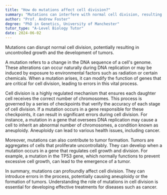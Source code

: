 ```yaml
---
title: "How do mutations affect cell division?"
summary: "Mutations can interfere with normal cell division, resulting in uncontrolled cell growth and potentially causing the development of tumors."
author: "Prof. Andrew Foster"
degree: "PhD in Genetics, University of Manchester"
tutor_type: "A-Level Biology Tutor"
date: 2024-06-02
---
```


Mutations can disrupt normal cell division, potentially resulting in uncontrolled growth and the development of tumors.

A mutation refers to a change in the DNA sequence of a cell's genome. These alterations can occur naturally during DNA replication or may be induced by exposure to environmental factors such as radiation or certain chemicals. When a mutation arises, it can modify the function of genes that are critical for cell division, leading to errors in this vital process.

Cell division is a highly regulated mechanism that ensures each daughter cell receives the correct number of chromosomes. This process is governed by a series of checkpoints that verify the accuracy of each stage of cell division. If a mutation occurs in a gene responsible for these checkpoints, it can result in significant errors during cell division. For instance, a mutation in a gene that oversees DNA replication may cause a cell to inherit an abnormal number of chromosomes, a condition known as aneuploidy. Aneuploidy can lead to various health issues, including cancer.

Moreover, mutations can also contribute to tumor formation. Tumors are aggregates of cells that proliferate uncontrollably. They can develop when a mutation occurs in a gene that regulates cell growth and division. For example, a mutation in the TP53 gene, which normally functions to prevent excessive cell growth, can lead to the emergence of a tumor.

In summary, mutations can profoundly affect cell division. They can introduce errors in the process, potentially causing aneuploidy or the formation of tumors. Understanding the role of mutations in cell division is essential for developing effective treatments for diseases such as cancer.
    